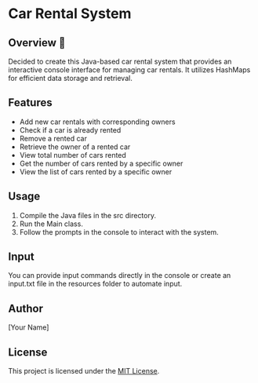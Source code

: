 # Car Rental System

## Overview 🚗
Decided to create this Java-based car rental system that provides an interactive console interface for managing car rentals. It utilizes HashMaps for efficient data storage and retrieval.

## Features
- Add new car rentals with corresponding owners
- Check if a car is already rented
- Remove a rented car
- Retrieve the owner of a rented car
- View total number of cars rented
- Get the number of cars rented by a specific owner
- View the list of cars rented by a specific owner

## Usage
1. Compile the Java files in the src directory.
2. Run the Main class.
3. Follow the prompts in the console to interact with the system.

## Input
You can provide input commands directly in the console or create an input.txt file in the resources folder to automate input.

## Author
[Your Name]

## License
This project is licensed under the [MIT License](LICENSE).
